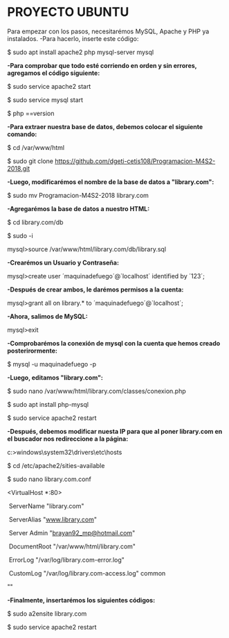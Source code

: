 # PROYECTO UBUNTU
Para empezar con los pasos, necesitarémos MySQL, Apache y PHP ya instalados.
-Para hacerlo, inserte este código:

$ sudo apt install apache2 php mysql-server mysql

**-Para comprobar que todo esté corriendo en orden y sin errores, agregamos el código siguiente:**

$ sudo service apache2 start

$ sudo service mysql start

$ php ==version

**-Para extraer nuestra base de datos, debemos colocar el siguiente comando:**

$ cd /var/www/html

$ sudo git clone https://github.com/dgeti-cetis108/Programacion-M4S2-2018.git

**-Luego, modificarémos el nombre de la base de datos a "library.com":**

$ sudo mv Programacion-M4S2-2018 library.com

**-Agregarémos la base de datos a nuestro HTML:**

$ cd library.com/db

$ sudo -i

mysql>source /var/www/html/library.com/db/library.sql

**-Crearémos un Usuario y Contraseña:**

mysql>create user ´maquinadefuego´@´localhost´ identified by ´123´;

**-Después de crear ambos, le darémos permisos a la cuenta:**

mysql>grant all on library.* to ´maquinadefuego´@´localhost´;

**-Ahora, salimos de MySQL:**

mysql>exit

**-Comprobarémos la conexión de mysql con la cuenta que hemos creado posterirormente:**

$ mysql -u maquinadefuego -p

**-Luego, editamos "library.com":**

$ sudo nano /var/www/html/library.com/classes/conexion.php

$ sudo apt install php-mysql

$ sudo service apache2 restart

**-Después, debemos modificar nuesta IP para que al poner library.com en el buscador nos redireccione a la página:**

c:>windows\system32\drivers\etc\hosts

$ cd /etc/apache2/sities-available

$ sudo nano library.com.conf

<VirtualHost *:80>

​	ServerName "library.com"

​	ServerAlias "www.library.com"

​	Server Admin "brayan92_mp@hotmail.com"

​	DocumentRoot "/var/www/html/library.com"

​	ErrorLog "/var/log/library.com-error.log"

​	CustomLog "/var/log/library.com-access.log" common

""

**-Finalmente, insertarémos los siguientes códigos:**

$ sudo a2ensite library.com

$ sudo service apache2 restart
